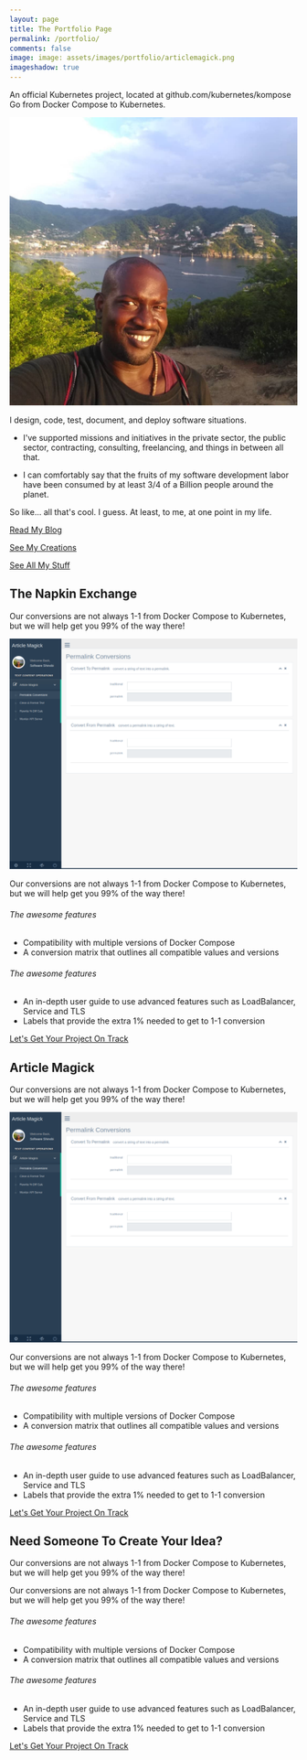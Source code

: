 ```yaml
---
layout: page
title: The Portfolio Page
permalink: /portfolio/
comments: false
image: image: assets/images/portfolio/articlemagick.png
imageshadow: true
---
```


An official Kubernetes project, located at github.com/kubernetes/kompose
Go from Docker Compose to Kubernetes.

![Software Shinobi](assets/images/softwareshinobi.png)

I design, code, test, document, and deploy software situations.

* I've supported missions and initiatives in the private sector, the public sector, contracting, consulting, freelancing, and things in between all that.

* I can comfortably say that the fruits of my software development labor have been consumed by at least 3/4 of a Billion people around the planet.

So like... all that's cool. I guess. At least, to me, at one point in my life.

<div class="row">

<a class="btn btn-primary" href="https://softwaredeveloperthings.com/">Read My Blog</a>

<a class="btn btn-primary" href="/projects">See My Creations</a>

<a class="btn btn-primary" href="https://links.softwareshinobi.digital">See All My Stuff</a>

</div>

<p></p>

## The Napkin Exchange

Our conversions are not always 1-1 from Docker Compose to Kubernetes, but we will help get you 99% of the way there!

![Software Shinobi](assets/images/portfolio/articlemagick.png)

Our conversions are not always 1-1 from Docker Compose to Kubernetes, but we will help get you 99% of the way there!

###### The awesome features

* Compatibility with multiple versions of Docker Compose
* A conversion matrix that outlines all compatible values and versions

###### The awesome features

* An in-depth user guide to use advanced features such as LoadBalancer, Service and TLS
* Labels that provide the extra 1% needed to get to 1-1 conversion

<a class="btn btn-primary" href="/freelance/get-project-on-track">Let's Get Your Project On Track</a>

## Article Magick

Our conversions are not always 1-1 from Docker Compose to Kubernetes, but we will help get you 99% of the way there!

![Software Shinobi](/assets/images/portfolio/articlemagick.png)

Our conversions are not always 1-1 from Docker Compose to Kubernetes, but we will help get you 99% of the way there!

###### The awesome features

* Compatibility with multiple versions of Docker Compose
* A conversion matrix that outlines all compatible values and versions

###### The awesome features

* An in-depth user guide to use advanced features such as LoadBalancer, Service and TLS
* Labels that provide the extra 1% needed to get to 1-1 conversion

<a class="btn btn-primary" href="/freelance/get-project-on-track">Let's Get Your Project On Track</a>

## Need Someone To Create Your Idea?

Our conversions are not always 1-1 from Docker Compose to Kubernetes, but we will help get you 99% of the way there!

Our conversions are not always 1-1 from Docker Compose to Kubernetes, but we will help get you 99% of the way there!

###### The awesome features

* Compatibility with multiple versions of Docker Compose
* A conversion matrix that outlines all compatible values and versions

###### The awesome features

* An in-depth user guide to use advanced features such as LoadBalancer, Service and TLS
* Labels that provide the extra 1% needed to get to 1-1 conversion

<a class="btn btn-primary" href="/freelance/get-project-on-track">Let's Get Your Project On Track</a>
